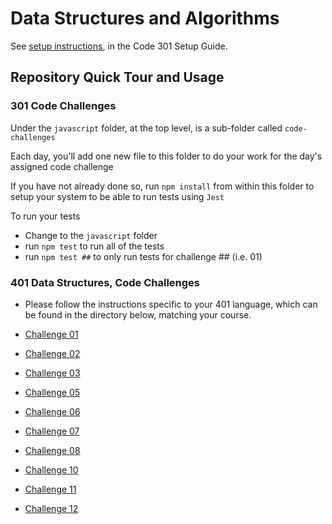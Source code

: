# Data Structures and Algorithms

See [setup instructions](https://codefellows.github.io/setup-guide/code-301/3-code-challenges), in the Code 301 Setup Guide.

## Repository Quick Tour and Usage

### 301 Code Challenges

Under the `javascript` folder, at the top level, is a sub-folder called `code-challenges`

Each day, you'll add one new file to this folder to do your work for the day's assigned code challenge

If you have not already done so, run `npm install` from within this folder to setup your system to be able to run tests using `Jest`

To run your tests

- Change to the `javascript` folder
- run `npm test` to run all of the tests
- run `npm test ##` to only run tests for challenge ## (i.e. 01)

### 401 Data Structures, Code Challenges

- Please follow the instructions specific to your 401 language, which can be found in the directory below, matching your course.

- [Challenge 01](./javascript/401/challenge-01/README.md)
- [Challenge 02](./javascript/401/challenge-02/README.md)
- [Challenge 03](./javascript/401/challenge-03/README.md)
- [Challenge 05](./javascript/401/challenge-05/README.md)
- [Challenge 06](./javascript/401/challenge-06/README.md)
- [Challenge 07](./javascript/401/challenge-07/README.md)
- [Challenge 08](./javascript/401/challenge-08/README.md)
- [Challenge 10](./javascript/401/challenge-10/README.md)
- [Challenge 11](./javascript/401/challenge-11/README.md)
- [Challenge 12](./javascript/401/challenge-12/README.md)
